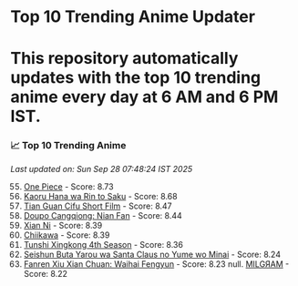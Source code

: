 # Top 10 Trending Anime Updater
# This repository automatically updates with the top 10 trending anime every day at 6 AM and 6 PM IST.

<!-- ANIME_LIST_START -->
### 📈 Top 10 Trending Anime

*Last updated on: Sun Sep 28 07:48:24 IST 2025*

55. [One Piece](https://myanimelist.net/anime/21) - Score: 8.73
70. [Kaoru Hana wa Rin to Saku](https://myanimelist.net/anime/59845) - Score: 8.68
168. [Tian Guan Cifu Short Film](https://myanimelist.net/anime/60988) - Score: 8.47
183. [Doupo Cangqiong: Nian Fan](https://myanimelist.net/anime/51039) - Score: 8.44
219. [Xian Ni](https://myanimelist.net/anime/55809) - Score: 8.39
216. [Chiikawa](https://myanimelist.net/anime/50250) - Score: 8.39
249. [Tunshi Xingkong 4th Season](https://myanimelist.net/anime/56524) - Score: 8.36
359. [Seishun Buta Yarou wa Santa Claus no Yume wo Minai](https://myanimelist.net/anime/57433) - Score: 8.24
370. [Fanren Xiu Xian Chuan: Waihai Fengyun](https://myanimelist.net/anime/60557) - Score: 8.23
null. [MILGЯAM](https://myanimelist.net/anime/47794) - Score: 8.22

<!-- ANIME_LIST_END -->
